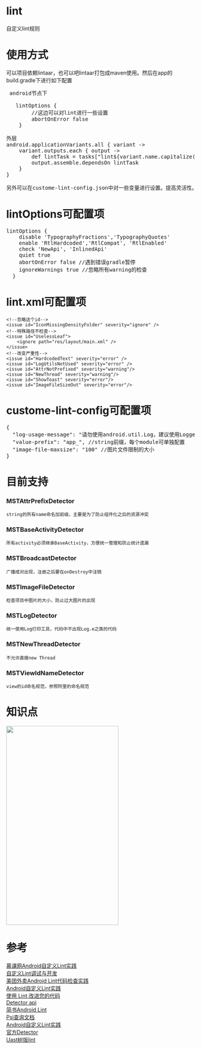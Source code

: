 # lint
自定义lint规则

# 使用方式
可以项目依赖lintaar，也可以吧lintaar打包成maven使用。然后在app的build.gradle下进行如下配置
<pre>
 android节点下
  
   lintOptions {
        //这边可以对lint进行一些设置
        abortOnError false
    }
    
外层
android.applicationVariants.all { variant ->
    variant.outputs.each { output ->
        def lintTask = tasks["lint${variant.name.capitalize()}"]
        output.assemble.dependsOn lintTask
    }
}

另外可以在custome-lint-config.json中对一些变量进行设置。提高灵活性。命令行执行命名./gradlew lint 运行
</pre>

# lintOptions可配置项
<pre>
lintOptions {
    disable 'TypographyFractions','TypographyQuotes'
    enable 'RtlHardcoded','RtlCompat', 'RtlEnabled'
    check 'NewApi', 'InlinedApi'
    quiet true
    abortOnError false //遇到错误gradle暂停
    ignoreWarnings true //忽略所有warning的检查
  }
</pre>

# lint.xml可配置项

> <lint>
    <!--忽略这个id-->
    <issue id="IconMissingDensityFolder" severity="ignore" />
    <!--特殊路径不检查-->
    <issue id="UselessLeaf">
        <ignore path="res/layout/main.xml" />
    </issue>
    <!--改变严重性-->
    <issue id="HardcodedText" severity="error" />
    <issue id="LogUtilsNotUsed" severity="error" />
    <issue id="AttrNotPrefixed" severity="warning"/>
    <issue id="NewThread" severity="warning"/>
    <issue id="ShowToast" severity="error"/>
    <issue id="ImageFileSizeOut" severity="error"/>
</lint>

# custome-lint-config可配置项
<pre>
{
  "log-usage-message": "请勿使用android.util.Log，建议使用Logger工具类", //log打印工具可替换，根据项目来定
  "value-prefix": "app_", //string前缀，每个module可单独配置
  "image-file-maxsize": "100" //图片文件限制的大小
}
</pre>

# 目前支持
### MSTAttrPrefixDetector
    string的所有name命名加前缀，主要是为了防止组件化之后的资源冲突
    
### MSTBaseActivityDetector
    所有activity必须继承BaseActivity，方便统一管理和防止统计遗漏
    
### MSTBroadcastDetector
    广播成对出现，注册之后要在onDestroy中注销
    
### MSTImageFileDetector
    检查项目中图片的大小，防止过大图片的出现
    
### MSTLogDetector
    统一使用Log打印工具，代码中不出现Log.e之类的代码
    
### MSTNewThreadDetector
    不允许直接new Thread
    
### MSTViewIdNameDetector
    view的id命名规范，参照阿里的命名规范

# 知识点
 <img src="https://github.com/liulingfeng/lint/blob/master/screenshot/lint.png" width="300" height="530">

# 参考

[慕课网Android自定义Lint实践](https://www.imooc.com/article/30302?block_id=tuijian_wz)</br>
[自定义Lint调试与开发](https://www.colabug.com/2109876.html)</br>
[美团外卖Android Lint代码检查实践](https://tech.meituan.com/waimai-android-lint.html)</br>
[Android自定义Lint实践](http://www.jcodecraeer.com/a/anzhuokaifa/androidkaifa/2016/0322/4070.html)</br>
[使用 Lint 改进您的代码](https://developer.android.com/studio/write/lint)</br>
[Detector api](https://static.javadoc.io/com.android.tools.lint/lint-api/25.3.0/com/android/tools/lint/detector/api/Detector.html)</br>
[简书Android Lint](https://www.jianshu.com/p/b4c44e62d652)</br>
[Psi查询文档](http://www.jetbrains.org/intellij/sdk/docs/basics/architectural_overview/psi_files.html)</br>
[Android自定义Lint实践](https://tech.meituan.com/android_custom_lint.html)</br>
[官方Detector](https://android.googlesource.com/platform/tools/base/+/master/lint/libs/lint-checks/src/main/java/com/android/tools/lint/checks)</br>
[Uast树版lint](https://github.com/googlesamples/android-custom-lint-rules/blob/master/android-studio-3/checks/build.gradle)
